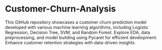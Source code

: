 # Customer-Churn-Analysis
This GitHub repository showcases a customer churn prediction model developed with various machine learning algorithms, including Logistic Regression, Decision Tree, SVM, and Random Forest. Explore EDA, data preprocessing, and model building using Pycaret for efficient development. Enhance customer retention strategies with data-driven insights.

